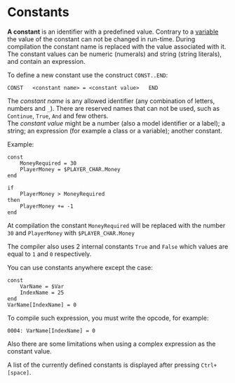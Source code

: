 # Constants

**A constant** is an identifier with a predefined value. Contrary to a [variable ](variables.md)the value of the constant can not be changed in run-time. During compilation the constant name is replaced with the value associated with it. The constant values can be numeric \(numerals\) and string \(string literals\), and contain an expression.

To define a new constant use the construct `CONST..END`:

`CONST  
<constant name> = <constant value>  
END`

The _constant name_ is any allowed identifier \(any combination of letters, numbers and `_`\). There are reserved names that can not be used, such as `Continue`, `True`, `And` and few others.   
The _constant value_ might be a number \(also a model identifier or a label\); a string; an expression \(for example a class or a variable\); another constant.

Example:

```text
const
    MoneyRequired = 30
    PlayerMoney = $PLAYER_CHAR.Money
end

if
    PlayerMoney > MoneyRequired
then
    PlayerMoney += -1
end
```

At compilation the constant `MoneyRequired` will be replaced with the number `30` and `PlayerMoney` with `$PLAYER_CHAR.Money`

The compiler also uses 2 internal constants `True` and `False` which values are equal to `1` and `0` respectively.

You can use constants anywhere except the case:

```text
const
    VarName = $Var
    IndexName = 25
end
VarName[IndexName] = 0
```

To compile such expression, you must write the opcode, for example:

```text
0004: VarName[IndexName] = 0
```

Also there are some limitations when using a complex expression as the constant value.

A list of the currently defined constants is displayed after pressing `Ctrl+[space]`.

